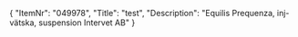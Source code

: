 {
  "ItemNr": "049978",
  "Title": "test",
  "Description": "Equilis Prequenza, inj-vätska, suspension Intervet AB"
}